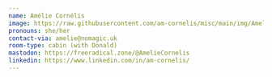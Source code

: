 ```yaml
---
name: Amélie Cornélis
image: https://raw.githubusercontent.com/am-cornelis/misc/main/img/AmelieSnow.jpg
pronouns: she/her
contact-via: amelie@nomagic.uk
room-type: cabin (with Donald)
mastodon: https://freeradical.zone/@AmelieCornelis
linkedin: https://www.linkedin.com/in/am-cornelis/
---
```


